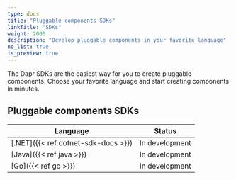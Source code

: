```yaml
---
type: docs
title: "Pluggable components SDKs"
linkTitle: "SDKs"
weight: 2000
description: "Develop pluggable components in your favorite language"
no_list: true
is_preview: true
---
```


The Dapr SDKs are the easiest way for you to create pluggable components. Choose your favorite language and start creating components in minutes.

## Pluggable components SDKs

| Language | Status |
|----------|:------:|
| [.NET]({{< ref dotnet-sdk-docs >}}) | In development |
| [Java]({{< ref java >}}) | In development |
| [Go]({{< ref go >}}) | In development |
